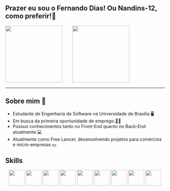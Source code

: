 ## Prazer eu sou o Fernando Dias! Ou Nandins-12, como preferir!🎈
<div>
    <img style="margin-right: 2em;" height="180em" src="https://github-readme-stats.vercel.app/api?username=Nandins-12&theme=midnight-purple&show_icons=true">
    <img height="180em" src="https://github-readme-stats.vercel.app/api/top-langs/?username=Nandins-12&theme=midnight-purple">
</div>

<hr>

## Sobre mim 📖
<ul>
    <li>Estudante de Engenharia de Software na Universidade de Brasília 🖥</li>
    <li>Em busca da primeira oportunidade de emprego.👨‍🎓</li>
    <li>Possuo conhecimentos tanto no Front-End quanto no Back-End atualmente.💻</li>
    <li>Atualmente como Free Lancer, desenvolvendo projetos para comércios e micro-empresas 💵</li>
</ul>

## Skills
<div align="center">
    <img align="center" height="50" src="https://cdn.jsdelivr.net/gh/devicons/devicon/icons/html5/html5-original.svg">
    <img align="center" height="50" src="https://cdn.jsdelivr.net/gh/devicons/devicon/icons/css3/css3-original.svg">
    <img align="center" height="50" src="https://cdn.jsdelivr.net/gh/devicons/devicon/icons/javascript/javascript-original.svg">
    <img align="center" height="50" src="https://cdn.jsdelivr.net/gh/devicons/devicon/icons/nodejs/nodejs-original.svg">
    <img align="center" height="50" src="https://cdn.jsdelivr.net/gh/devicons/devicon/icons/typescript/typescript-original.svg">
    <img align="center" height="50" src="https://cdn.jsdelivr.net/gh/devicons/devicon/icons/react/react-original.svg">
    <img align="center" height="50" src="https://cdn.jsdelivr.net/gh/devicons/devicon/icons/git/git-original.svg">
    <img align="center" height="50 "src="https://cdn.jsdelivr.net/gh/devicons/devicon/icons/mysql/mysql-original.svg">
    <img align="center" height="50 "src="https://cdn.jsdelivr.net/gh/devicons/devicon/icons/mongodb/mongodb-original.svg">
</div>